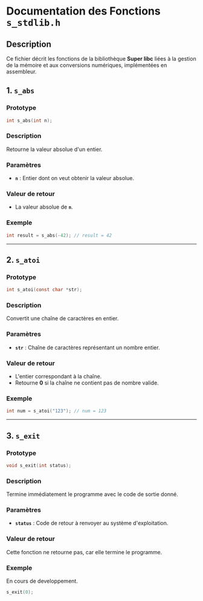 # Documentation des Fonctions `s_stdlib.h`

## Description
Ce fichier décrit les fonctions de la bibliothèque **Super libc** liées à la gestion de la mémoire et aux conversions numériques, implémentées en assembleur.

## 1. `s_abs`
### Prototype
```c
int s_abs(int n);
```
### Description
Retourne la valeur absolue d'un entier.

### Paramètres
- **`n`** : Entier dont on veut obtenir la valeur absolue.

### Valeur de retour
- La valeur absolue de **`n`**.

### Exemple
```c
int result = s_abs(-42); // result = 42
```

---

## 2. `s_atoi`
### Prototype
```c
int s_atoi(const char *str);
```
### Description
Convertit une chaîne de caractères en entier.

### Paramètres
- **`str`** : Chaîne de caractères représentant un nombre entier.

### Valeur de retour
- L'entier correspondant à la chaîne.
- Retourne **0** si la chaîne ne contient pas de nombre valide.

### Exemple
```c
int num = s_atoi("123"); // num = 123
```

---

## 3. `s_exit`
### Prototype
```c
void s_exit(int status);
```
### Description
Termine immédiatement le programme avec le code de sortie donné.

### Paramètres
- **`status`** : Code de retour à renvoyer au système d'exploitation.

### Valeur de retour
Cette fonction ne retourne pas, car elle termine le programme.

### Exemple
En cours de developpement.
```c
s_exit(0);
```